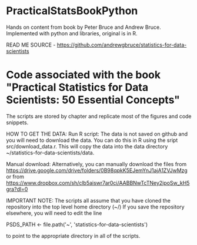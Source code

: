 # PracticalStatsBookPython
Hands on content from book by Peter Bruce and Andrew Bruce. Implemented with python and libraries, original is in R.

READ ME SOURCE - https://github.com/andrewgbruce/statistics-for-data-scientists

# Code associated with the book "Practical Statistics for Data Scientists: 50 Essential Concepts"

The scripts are stored by chapter and replicate most of the figures and code snippets.

HOW TO GET THE DATA: Run R script: The data is not saved on github and you will need to download the data. You can do this in R using the sript src/download_data.r. This will copy the data into the data directory ~/statistics-for-data-scientists/data.

Manual download: Alternatively, you can manually download the files from https://drive.google.com/drive/folders/0B98qpkK5EJemYnJ1ajA1ZVJwMzg or from https://www.dropbox.com/sh/clb5aiswr7ar0ci/AABBNwTcTNey2ipoSw_kH5gra?dl=0

IMPORTANT NOTE: The scripts all assume that you have cloned the repository into the top level home directory (~/) If you save the repository elsewhere, you will need to edit the line

PSDS_PATH <- file.path('~', 'statistics-for-data-scientists')

to point to the appropriate directory in all of the scripts.
